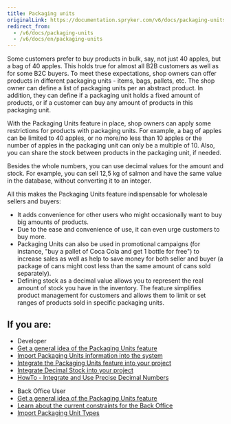 ```yaml
---
title: Packaging units
originalLink: https://documentation.spryker.com/v6/docs/packaging-units
redirect_from:
  - /v6/docs/packaging-units
  - /v6/docs/en/packaging-units
---
```


Some customers prefer to buy products in bulk, say, not just 40 apples, but a bag of 40 apples. This holds true for almost all B2B customers as well as for some B2C buyers. To meet these expectations, shop owners can offer products in different packaging units - items, bags, pallets, etc. The shop owner can define a list of packaging units per an abstract product. In addition, they can define if a packaging unit holds a fixed amount of products, or if a customer can buy any amount of products in this packaging unit.

With the Packaging Units feature in place, shop owners can apply some restrictions for products with packaging units. For example, a bag of apples can be limited to 40 apples, or no more/no less than 10 apples or the number of apples in the packaging unit can only be a multiple of 10. Also, you can share the stock between products in the packaging unit, if needed.

Besides the whole numbers, you can use decimal values for the amount and stock. For example, you can sell 12,5 kg of salmon and have the same value in the database, without converting it to an integer.

All this makes the Packaging Units feature indispensable for wholesale sellers and buyers: 

* It adds convenience for other users who might occasionally want to buy big amounts of products.
* Due to the ease and convenience of use, it can even urge customers to buy more.
* Packaging Units can also be used in promotional campaigns (for instance, "buy a pallet of Coca Cola and get 1 bottle for free") to increase sales as well as help to save money for both seller and buyer (a package of cans might cost less than the same amount of cans sold separately).
* Defining stock as a decimal value allows you to represent the real amount of stock you have in the inventory.
The feature simplifies product management for customers and allows them to limit or set ranges of products sold in specific packaging units. 

## If you are:

<div class="mr-container">
    <div class="mr-list-container">
        <!-- col1 -->
        <div class="mr-col">
            <ul class="mr-list mr-list-green">
                <li class="mr-title">Developer</li>
                <li><a href="https://documentation.spryker.com/docs/packaging-units-overview" class="mr-link">Get a general idea of the Packaging Units feature</a></li>
                                 <li><a href="https://documentation.spryker.com/docs/howto-import-packaging-units" class="mr-link">Import Packaging Units information into the system</a></li>
                   <li><a href="https://documentation.spryker.com/docs/product-packaging-unit-feature-integration" class="mr-link">Integrate the Packaging Units feature into your project</a></li>
                 <li><a href="https://documentation.spryker.com/docs/decimal-stock-concept" class="mr-link">Integrate Decimal Stock into your project</a></li> 
                <li><a href="https://documentation.spryker.com/docs/ht-integrate-and-use-precise-decimal-numbers" class="mr-link">HowTo - Integrate and Use Precise Decimal Numbers</a></li>
                            </ul>
        </div>
        <!-- col2 -->
        <div class="mr-col">
            <ul class="mr-list mr-list-blue">
                <li class="mr-title"> Back Office User</li>
                <li><a href="https://documentation.spryker.com/docs/packaging-units-overview" class="mr-link">Get a general idea of the Packaging Units feature</a></li>
                           <li><a href="https://documentation.spryker.com/docs/packaging-units-overview#current-constraints" class="mr-link">Learn about the current constraints for the Back Office</a></li>
                <li><a href="https://documentation.spryker.com/docs/howto-import-packaging-units" class="mr-link">Import Packaging Unit Types</a></li>
            </ul>
        </div>
    </div>
</div>
